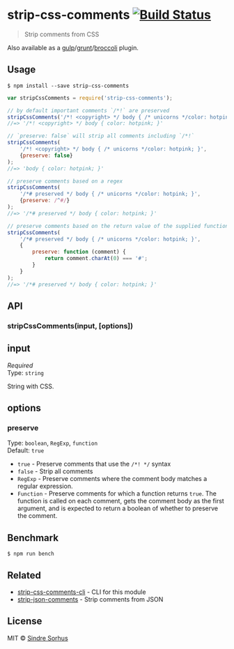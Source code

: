 # strip-css-comments [![Build Status](https://travis-ci.org/sindresorhus/strip-css-comments.svg?branch=master)](https://travis-ci.org/sindresorhus/strip-css-comments)

> Strip comments from CSS

Also available as a [gulp](https://github.com/sindresorhus/gulp-strip-css-comments)/[grunt](https://github.com/sindresorhus/grunt-strip-css-comments)/[broccoli](https://github.com/sindresorhus/broccoli-strip-css-comments) plugin.


## Usage

```
$ npm install --save strip-css-comments
```

```js
var stripCssComments = require('strip-css-comments');

// by default important comments `/*!` are preserved
stripCssComments('/*! <copyright> */ body { /* unicorns */color: hotpink; }');
//=> '/*! <copyright> */ body { color: hotpink; }'

// `preserve: false` will strip all comments including `/*!`
stripCssComments(
	'/*! <copyright> */ body { /* unicorns */color: hotpink; }',
	{preserve: false}
);
//=> 'body { color: hotpink; }'

// preserve comments based on a regex
stripCssComments(
	'/*# preserved */ body { /* unicorns */color: hotpink; }',
	{preserve: /^#/}
);
//=> '/*# preserved */ body { color: hotpink; }'

// preserve comments based on the return value of the supplied function
stripCssComments(
	'/*# preserved */ body { /* unicorns */color: hotpink; }',
	{
		preserve: function (comment) {
			return comment.charAt(0) === '#';
		}
	}
);
//=> '/*# preserved */ body { color: hotpink; }'
```


## API

### stripCssComments(input, [options])

## input

*Required*  
Type: `string`

String with CSS.

## options

### preserve

Type: `boolean`, `RegExp`, `function`  
Default: `true`

- `true` - Preserve comments that use the `/*! */` syntax
- `false` - Strip all comments
- `RegExp` - Preserve comments where the comment body matches a regular expression.
- `Function` - Preserve comments for which a function returns `true`. The function is called on each comment, gets the comment body as the first argument, and is expected to return a boolean of whether to preserve the comment.


## Benchmark

```
$ npm run bench
```


## Related

- [strip-css-comments-cli](https://github.com/sindresorhus/strip-css-comments-cli) - CLI for this module
- [strip-json-comments](https://github.com/sindresorhus/strip-json-comments) - Strip comments from JSON


## License

MIT © [Sindre Sorhus](http://sindresorhus.com)
